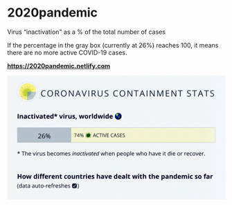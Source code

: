 # 2020pandemic
Virus “inactivation" as a % of the total number of cases

If the percentage in the gray box (currently at 26%) reaches 100, it means there are no more active COVID-19 cases.

**https://2020pandemic.netlify.com**

<img src="1A98A2E4-14D2-4714-81C1-B235F1C1728E.jpeg" alt="27 percent inactivated">


